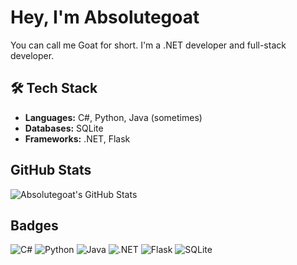 # Hey, I'm Absolutegoat
You can call me Goat for short. I'm a .NET developer and full-stack developer.

## 🛠️ Tech Stack
- **Languages:** C#, Python, Java (sometimes)
- **Databases:** SQLite
- **Frameworks:** .NET, Flask

## GitHub Stats
![Absolutegoat's GitHub Stats](https://github-readme-stats.vercel.app/api?username=absolutegoat&show_icons=true&theme=dark)

## Badges
![C#](https://img.shields.io/badge/C%23-239120?style=for-the-badge&logo=c-sharp&logoColor=white)
![Python](https://img.shields.io/badge/Python-3776AB?style=for-the-badge&logo=python&logoColor=white)
![Java](https://img.shields.io/badge/Java-007396?style=for-the-badge&logo=java&logoColor=white)
![.NET](https://img.shields.io/badge/.NET-512BD4?style=for-the-badge&logo=dot-net&logoColor=white)
![Flask](https://img.shields.io/badge/Flask-000000?style=for-the-badge&logo=flask&logoColor=white)
![SQLite](https://img.shields.io/badge/SQLite-07405E?style=for-the-badge&logo=sqlite&logoColor=white)
